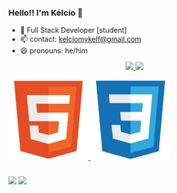 ### Hello!! I'm Kélcio 👋

- 🌱 Full Stack Developer [student] 
- 📫 contact: kelciomykelf@gmail.com
- 😄 pronouns: he/him 

<div align="center">
  <a href="https://github.com/kelciomykelf">
  <img height="150em" src="https://github-readme-stats.vercel.app/api?username=kelciomykelf&show_icons=true&theme=dark&include_all_commits=true&count_private=true"/>
  <img height="130em" src="https://github-readme-stats.vercel.app/api/top-langs/?username=kelciomykelf&layout=compact&langs_count=7&theme=dark"/>
</div>
<div style="display: inlane_block"><br>
<img height="160em" src="https://raw.githubusercontent.com/devicons/devicon/master/icons/html5/html5-original.svg">
  <img height="160em" src="https://raw.githubusercontent.com/devicons/devicon/master/icons/css3/css3-original.svg">
</div>

  ##
  
  <div>
  <a href="https://instagram.com/kelciomykelf" target="_blank"><img src="https://img.shields.io/badge/-Instagram-%23E4405F?style=for-the-badge&logo=instagram&logoColor=white" target="_blank"></a> 
  <a href="https://www.linkedin.com/in/k%C3%A9lcio-mykelf-348aa2231/" target="_blank"><img src="https://img.shields.io/badge/-LinkedIn-%230077B5?style=for-the-badge&logo=linkedin&logoColor=white" target="_blank"></a> 
  </div>
